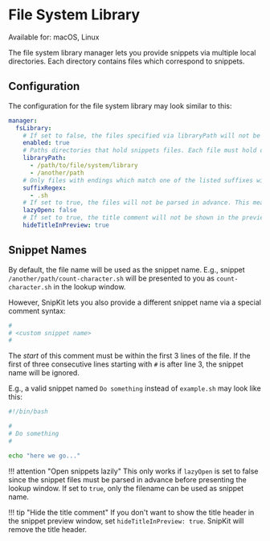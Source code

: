 # File System Library

Available for: macOS, Linux

The file system library manager lets you provide snippets via multiple local directories. Each directory contains
files which correspond to snippets.

## Configuration

The configuration for the file system library may look similar to this:

```yaml title="config.yaml"
manager:
  fsLibrary:
    # If set to false, the files specified via libraryPath will not be provided to you.
    enabled: true
    # Paths directories that hold snippets files. Each file must hold one snippet only.
    libraryPath:
      - /path/to/file/system/library
      - /another/path
    # Only files with endings which match one of the listed suffixes will be considered.
    suffixRegex:
      - .sh
    # If set to true, the files will not be parsed in advance. This means, only the filename can be used as the snippet name.
    lazyOpen: false
    # If set to true, the title comment will not be shown in the preview window.
    hideTitleInPreview: true
```

## Snippet Names

By default, the file name will be used as the snippet name. E.g., snippet `/another/path/count-character.sh` will be 
presented to you as `count-character.sh` in the lookup window.

However, SnipKit lets you also provide a different snippet name via a special comment syntax:

```sh
#
# <custom snippet name>
#
```

The _start_ of this comment must be within the first 3 lines of the file. If the first of three consecutive lines starting
with `#` is after line 3, the snippet name will be ignored.

E.g., a valid snippet named `Do something` instead of `example.sh` may look like this:

```sh linenums="1" title="example.sh"
#!/bin/bash

#
# Do something
#

echo "here we go..."
```

!!! attention "Open snippets lazily"
    This only works if `lazyOpen` is set to false since the snippet files must be parsed in advance before presenting
    the lookup window. If set to `true`, only the filename can be used as snippet name.

!!! tip "Hide the title comment"
    If you don't want to show the title header in the snippet preview window, set `hideTitleInPreview: true`.
    SnipKit will remove the title header.
